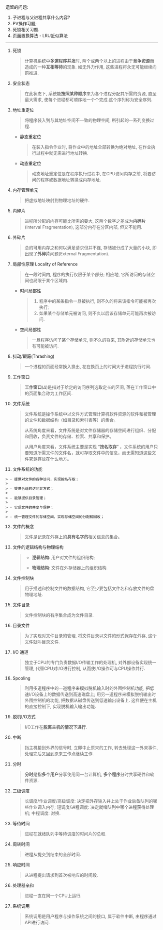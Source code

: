 遗留的问题:

1. 子进程与父进程共享什么内容?
2. PV操作习题;
3. 死锁相关习题.
4. 页面置换算法 - LRU近似算法

-------------------------------

1. 死锁
   
   > 计算机系统中**多道程序并发**时, 两个或两个以上的进程由于**竞争资源**而造成的一种**互相等待**的现象. 如无外力作用, 这些进程将永无可能继续向前推进.

2. 安全状态
   
   > 在此状态下, 系统能**按照某种顺序**来为各个进程分配其所需的资源, 直至最大需求, 使每个进程都可顺序地一个个完成.这个序列称为安全序列.

3. 地址重定位
   
   > 将程序装入到与其地址空间不一致的物理空间, 所引起的一系列变换过程.
   
   - 静态重定位
     
     > 在装入指令作业时, 将作业中的地址全部转换为绝对地址, 在作业执行过程中就无需进行地址转换.
   - 动态重定位
     
     > 动态地址重定位是在程序执行过程中, 在CPU访问内存之前, 将要访问的程序或数据地址转换成内存地址.

4. 内存管理单元
   
   > 把虚拟地址映射到物理地址的硬件.

5. 内碎片
   
   > 进程所分配的内存可能比所需的要大, 这两个数字之差成为**内碎片**(Interval Fragmentation), 这部分内存在分区内部, 但又不能用.

6. 外碎片
   
   > 总的可用内存之和何以满足请求但并不连, 存储被分成了大量的小块, 即出现了**外碎片**问题(External Fragmentation).

7. 局部性原理 Locality of Reference
   
   > 在一段时间内, 程序的执行仅限于某个部分; 相应地, 它所访问的存储空间也局限于某个区域内.
   
   - 时间局部性
     
     > 1. 程序中的某条指令一旦被执行, 则不久的将来该指令可能被再次执行;
     > 2. 如果某个存储单元被访问, 则不久以后该存储单元可能再次被访问.
   - 空间局部性
     
     > 一旦程序访问了某个存储单元, 则不久的将来, 其附近的存储单元也有可能被访问.

8. 抖动/颠簸(Thrashing)
   
   > 一个进程的页面经常换入换出, 花在换页上的时间大于进程执行时间.

9. 工作窗口
   
   > **工作窗口**($\Delta$)是指对于给定的访问序列选取定长的区间, 落在工作窗口中的页面集合称为工作区间.

10. 文件系统
    
    > 文件系统是操作系统中以文件方式管理计算机软件资源的软件和被管理的文件和数据结构（如目录和索引表等）的集合。
    > 
    > 从系统角度来看，文件系统是对文件存储器的存储空间进行组织、分配和回收，负责文件的存储、检索、共享和保护。
    > 
    > 从用户角度来看，文件系统主要是实现 “**按名取存**” ，文件系统的用户只要知道所需文件的文件名，就可存取文件中的信息，而无需知道这些文件究竟存放在什么地方。

11.  文件系统的功能
    
    > - 提供对文件的各种访问，实现按名存取；
    > 
    > - 提供合适的访问非方式；
    > 
    > - 能够提供目录管理；
    > 
    > - 实现文件的共享与保护；
    > 
    > - 统一管理文件的存储空间，实现存储空间的分配和回收；

12. 文件的概念
    
    > 文件是记录在外存上的**具有名字的**相关信息的集合。

13. 文件的逻辑结构与物理结构
    
    > - **逻辑结构**: 用户对文件的组织结构;
    > 
    > - **物理结构**: 文件在外存储器上的组织结构.

14. 文件控制块
    
    > 用于描述和控制文件的数据结构, 它至少要包括文件名和存放文件的盘物理地址.

15. 文件目录
    
    > 文件控制块的有序集合成为文件目录.

16. 目录文件
    
    > 为了实现对文件目录的管理, 将文件目录以文件的形式保存在外存, 这个文件就叫目录文件.
17. I/O 通道

    > 独立于CPU的专门负责数据I/O传输工作的处理机, 对外部设备实现统一管理, 代替CPU对I/O进行控制, 从而使I/O操作可与CPU操作并行.

18. Spooling
    > 利用多道程序中的一道程序来模拟脱机输入时的外围控制机功能, 把低速I/O设备上的数据传送到高速磁盘上;
    > 用另一道程序来模拟脱机输出时外围控制机的功能, 把数据从磁盘传送到低速输出设备上.
    > 这样便在主机的直接控制下, 实现脱机输入输出功能.

19. 脱机I/O方式
    > I/O工作在**脱离主机的情况下进行**.

20. 中断
    > 指主机接到外界的信号时, 立即中止原来的工作, 转去处理这一外来事件, 处理完后又回到原来工作点继续工作.

21. 分时
    > **分时**是指**多个用户**分享使用同一台计算机, **多个程序**分时共享硬件和软件资源.

22. 三级调度
    > 长调度/作业调度/高级调度: 决定把外存输入井上处于作业后备队列的哪些作业调入内存;
    > 短调度/进程调度: 决定就绪队列中哪个进程获得处理机;
    > 中程调度: 对换.

23. 等待时间
    > 进程在就绪队列中等待调度的时间片的总和.

24. 周转时间
    > 进程从提交到结束的全部时间.

25. 响应时间
    > 从进程提出请求到首次被响应的时间段.

26. 处理器亲和
    > 进程一直在同一个CPU上运行.

27. 系统调用
    > 系统调用是用户程序与操作系统之间的接口, 属于软件中断, 由程序通过API进行访问.
